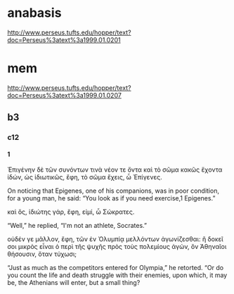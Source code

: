 
# anabasis
http://www.perseus.tufts.edu/hopper/text?doc=Perseus%3atext%3a1999.01.0201

# mem
http://www.perseus.tufts.edu/hopper/text?doc=Perseus%3atext%3a1999.01.0207

## b3
### c12
#### 1
Ἐπιγένην δὲ τῶν συνόντων τινὰ νέον τε ὄντα καὶ τὸ σῶμα κακῶς ἔχοντα ἰδών, ὡς ἰδιωτικῶς, ἔφη, τὸ σῶμα ἔχεις, ὦ Ἐπίγενες. 

On noticing that Epigenes, one of his companions, was in poor condition, for a young man, he said: “You look as if you need exercise,1 Epigenes.”

καὶ ὅς, ἰδιώτης γάρ, ἔφη, εἰμί, ὦ Σώκρατες. 

“Well,” he replied, “I'm not an athlete, Socrates.”

οὐδέν γε μᾶλλον, ἔφη, τῶν ἐν Ὀλυμπίᾳ μελλόντων ἀγωνίζεσθαι: ἢ δοκεῖ σοι μικρὸς εἶναι ὁ περὶ τῆς ψυχῆς πρὸς τοὺς πολεμίους ἀγών, ὃν Ἀθηναῖοι θήσουσιν, ὅταν τύχωσι;

“Just as much as the competitors entered for Olympia,” he retorted. “Or do you count the life and death struggle with their enemies, upon which, it may be, the Athenians will enter, but a small thing? 